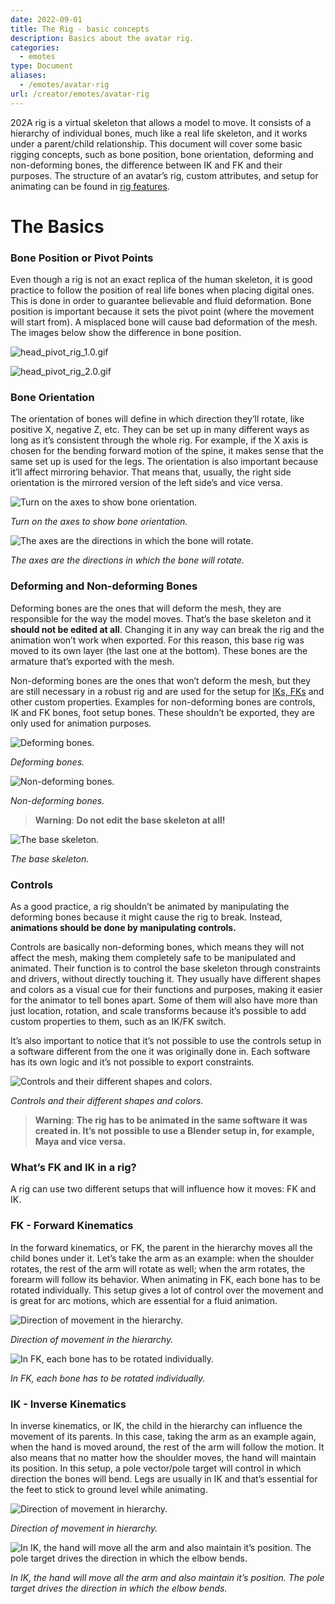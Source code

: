 ```yaml
---
date: 2022-09-01
title: The Rig - basic concepts
description: Basics about the avatar rig.
categories:
  - emotes
type: Document
aliases:
  - /emotes/avatar-rig
url: /creator/emotes/avatar-rig
---
```



202A rig is a virtual skeleton that allows a model to move. It consists of a hierarchy of individual bones, much like a real life skeleton, and it works under a parent/child relationship.  This document will cover some basic rigging concepts, such as bone position, bone orientation, deforming and non-deforming bones, the difference between IK and FK and their purposes. The structure of an avatar’s rig, custom attributes, and setup for animating can be found in [rig features](/creator/emotes/rig-features).

# The Basics

### Bone Position or Pivot Points

Even though a rig is not an exact replica of the human skeleton, it is good practice to follow the position of real life bones when placing digital ones. This is done in order to guarantee believable and fluid deformation. Bone position is important because it sets the pivot point (where the movement will start from). A misplaced bone will cause bad deformation of the mesh. The images below show the difference in bone position.

![head_pivot_rig_1.0.gif](https://raw.githubusercontent.com/decentraland/documentation-creators/main/images/emotes/head_pivot_rig_1.0.gif)

![head_pivot_rig_2.0.gif](https://raw.githubusercontent.com/decentraland/documentation-creators/main/images/emotes/head_pivot_rig_2.0.gif)

### Bone Orientation

The orientation of bones will define in which direction they’ll rotate, like positive X, negative Z, etc. They can be set up in many different ways as long as it’s consistent through the whole rig. For example, if the X axis is chosen for the bending forward motion of the spine, it makes sense that the same set up is used for the legs. The orientation is also important because it’ll affect mirroring behavior. That means that, usually, the right side orientation is the mirrored version of the left side’s and vice versa.

![Turn on the axes to show bone orientation.](https://raw.githubusercontent.com/decentraland/documentation-creators/main/images/emotes/bone_axis.gif)

_Turn on the axes to show bone orientation._

![The axes are the directions in which the bone will rotate.](https://raw.githubusercontent.com/decentraland/documentation-creators/main/images/emotes/bone_orientation.gif)

_The axes are the directions in which the bone will rotate._

### Deforming and Non-deforming Bones

Deforming bones are the ones that will deform the mesh, they are responsible for the way the model moves. That’s the base skeleton and it **should not be edited at all**. Changing it in any way can break the rig and the animation won’t work when exported. For this reason, this base rig was moved to its own layer (the last one at the bottom). These bones are the armature that’s exported with the mesh.

Non-deforming bones are the ones that won’t deform the mesh, but they are still necessary in a robust rig and are used for the setup for [IKs, FKs](#what’s-FK-and-IK-in-a-rig) and other custom properties. Examples for non-deforming bones are controls, IK and FK bones, foot setup bones. These shouldn’t be exported, they are only used for animation purposes.

![Deforming bones.](https://raw.githubusercontent.com/decentraland/documentation-creators/main/images/emotes/deforming_bones.png)

_Deforming bones._

![Non-deforming bones.](https://raw.githubusercontent.com/decentraland/documentation-creators/main/images/emotes/non_deforming_bones.png)

_Non-deforming bones._

> **Warning**: **Do not edit the base skeleton at all!**

![The base skeleton.](https://raw.githubusercontent.com/decentraland/documentation-creators/main/images/emotes/deforming.png)

_The base skeleton._

### Controls

As a good practice, a rig shouldn’t be animated by manipulating the deforming bones because it might cause the rig to break. Instead, **animations should be done by manipulating controls.**

Controls are basically non-deforming bones, which means they will not affect the mesh, making them completely safe to be manipulated and animated. Their function is to control the base skeleton through constraints and drivers, without directly touching it. They usually have different shapes and colors as a visual cue for their functions and purposes, making it easier for the animator to tell bones apart. Some of them will also have more than just location, rotation, and scale transforms because it’s possible to add custom properties to them, such as an IK/FK switch.

It’s also important to notice that it’s not possible to use the controls setup in a software different from the one it was originally done in. Each software has its own logic and it’s not possible to export constraints.

![Controls and their different shapes and colors.](https://raw.githubusercontent.com/decentraland/documentation-creators/main/images/emotes/controls.png)

_Controls and their different shapes and colors._

> **Warning**: **The rig has to be animated in the same software it was created in. It’s not possible to use a Blender setup in, for example, Maya and vice versa.**


### What’s FK and IK in a rig?

A rig can use two different setups that will influence how it moves: FK and IK.

### FK - Forward Kinematics

In the forward kinematics, or FK, the parent in the hierarchy moves all the child bones under it. Let’s take the arm as an example: when the shoulder rotates, the rest of the arm will rotate as well; when the arm rotates, the forearm will follow its behavior. When animating in FK, each bone has to be rotated individually. This setup gives a lot of control over the movement and is great for arc motions, which are essential for a fluid animation.

![Direction of movement in the hierarchy.](https://raw.githubusercontent.com/decentraland/documentation-creators/main/images/emotes/FK.png)

_Direction of movement in the hierarchy._

![In FK, each bone has to be rotated individually.](https://raw.githubusercontent.com/decentraland/documentation-creators/main/images/emotes/FK.gif)

_In FK, each bone has to be rotated individually._

### IK - Inverse Kinematics

In inverse kinematics, or IK, the child in the hierarchy can influence the movement of its parents. In this case, taking the arm as an example again, when the hand is moved around, the rest of the arm will follow the motion. It also means that no matter how the shoulder moves, the hand will maintain its position. In this setup, a pole vector/pole target will control in which direction the bones will bend. Legs are usually in IK and that’s essential for the feet to stick to ground level while animating.

![Direction of movement in hierarchy.](https://raw.githubusercontent.com/decentraland/documentation-creators/main/images/emotes/IK.png)

_Direction of movement in hierarchy._

![In IK, the hand will move all the arm and also maintain it’s position. The pole target drives the direction in which the elbow bends.](https://raw.githubusercontent.com/decentraland/documentation-creators/main/images/emotes/IK.gif)

_In IK, the hand will move all the arm and also maintain it’s position. The pole target drives the direction in which the elbow bends._

